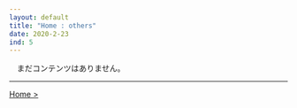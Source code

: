 ```yaml
---
layout: default
title: "Home : others"
date: 2020-2-23
ind: 5
---
```


　まだコンテンツはありません。

<hr>

[Home >](https://nakashimas.github.io/index.html)  